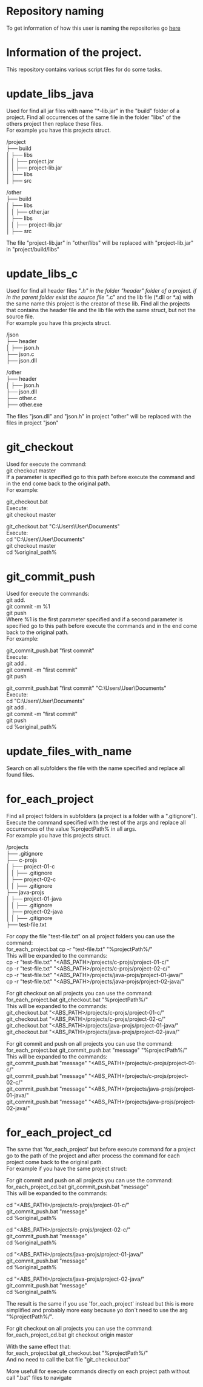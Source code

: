 # Repository naming
To get information of how this user is naming the repositories go [here](https://github.com/DysonParra#repository-naming)

# Information of the project.
This repository contains various script files for do some tasks.  

# update_libs_java
Used for find all jar files with name "*-lib.jar" in the "build" folder of a project.
Find all occurrences of the same file in the folder "libs" of the others project then replace these files.  
For example you have this projects struct.

/project  
├── build  
│   ├── libs  
│   │   ├── project.jar  
│   │   ├── project-lib.jar  
│   ├── libs  
│   ├── src  

/other  
├── build  
│   ├── libs  
│   │   ├── other.jar  
│   ├── libs  
│   │   ├── project-lib.jar  
│   ├── src  

The file "project-lib.jar" in "other/libs" will be replaced with "project-lib.jar" in "project/build/libs"


# update_libs_c
Used for find all header files "*.h" in the folder "header" folder of a project.
if in the parent folder exist the source file "*.c" and the lib file (*.dll or *.a) with the same name
this project is the creator of these lib.
Find all the projects that contains the header file and the lib file with the same struct, but not the source file.  
For example you have this projects struct.

/json  
├── header  
│   ├── json.h  
├── json.c  
├── json.dll  

/other  
├── header  
│   ├── json.h  
├── json.dll  
├── other.c  
├── other.exe  

The files "json.dll" and "json.h" in project "other" will be replaced with the files in project "json"


# git_checkout
Used for execute the command:  
git checkout master  
If a parameter is specified
go to this path before execute the command and in the end come back to the original path.  
For example:

git_checkout.bat  
Execute:  
git checkout master  

git_checkout.bat "C:\Users\User\Documents"  
Execute:  
cd "C:\Users\User\Documents"  
git checkout master  
cd %original_path%


# git_commit_push
Used for execute the commands:  
git add.  
git commit -m %1  
git push  
Where %1 is the first parameter specified and if a second parameter is specified
go to this path before execute the commands and in the end come back to the original path.  
For example:

git_commit_push.bat "first commit"  
Execute:  
git add .  
git commit -m "first commit"  
git push  

git_commit_push.bat "first commit" "C:\Users\User\Documents"  
Execute:  
cd "C:\Users\User\Documents"  
git add .  
git commit -m "first commit"  
git push  
cd %original_path%


# update_files_with_name
Search on all subfolders the file with the name specified and replace all found files.


# for_each_project
Find all project folders in subfolders (a project is a folder with a ".gitignore").
Execute the command specified with the rest of the args and replace all occurrences of the value %projectPath% in all args.  
For example you have this projects struct.

/projects  
├── .gitignore  
├── c-projs  
│   ├── project-01-c  
│   │   ├── .gitignore  
│   ├── project-02-c  
│   │   ├── .gitignore  
├── java-projs  
│   ├── project-01-java  
│   │   ├── .gitignore  
│   ├── project-02-java  
│   │   ├── .gitignore  
├── test-file.txt  

For copy the file "test-file.txt" on all project folders you can use the command:  
for_each_project.bat cp -r "test-file.txt" "%projectPath%/"  
This will be expanded to the commands:  
cp -r "test-file.txt" "<ABS_PATH>/projects/c-projs/project-01-c/"  
cp -r "test-file.txt" "<ABS_PATH>/projects/c-projs/project-02-c/"  
cp -r "test-file.txt" "<ABS_PATH>/projects/java-projs/project-01-java/"  
cp -r "test-file.txt" "<ABS_PATH>/projects/java-projs/project-02-java/"  

For git checkout on all projects you can use the command:  
for_each_project.bat git_checkout.bat "%projectPath%/"  
This will be expanded to the commands:  
git_checkout.bat "<ABS_PATH>/projects/c-projs/project-01-c/"  
git_checkout.bat "<ABS_PATH>/projects/c-projs/project-02-c/"  
git_checkout.bat "<ABS_PATH>/projects/java-projs/project-01-java/"  
git_checkout.bat "<ABS_PATH>/projects/java-projs/project-02-java/"  

For git commit and push on all projects you can use the command:  
for_each_project.bat git_commit_push.bat "message" "%projectPath%/"  
This will be expanded to the commands:  
git_commit_push.bat "message" "<ABS_PATH>/projects/c-projs/project-01-c/"  
git_commit_push.bat "message" "<ABS_PATH>/projects/c-projs/project-02-c/"  
git_commit_push.bat "message" "<ABS_PATH>/projects/java-projs/project-01-java/"  
git_commit_push.bat "message" "<ABS_PATH>/projects/java-projs/project-02-java/"  


# for_each_project_cd
The same that 'for_each_project' but before execute command for a project go to the path of the project
and after process the command for each project come back to the original path.  
For example if you have the same project struct:

For git commit and push on all projects you can use the command:  
for_each_project_cd.bat git_commit_push.bat "message"  
This will be expanded to the commands:  

cd "<ABS_PATH>/projects/c-projs/project-01-c/"  
git_commit_push.bat "message"  
cd %original_path%  

cd "<ABS_PATH>/projects/c-projs/project-02-c/"  
git_commit_push.bat "message"  
cd %original_path%  

cd "<ABS_PATH>/projects/java-projs/project-01-java/"  
git_commit_push.bat "message"  
cd %original_path%  

cd "<ABS_PATH>/projects/java-projs/project-02-java/"  
git_commit_push.bat "message"  
cd %original_path%  

The result is the same if you use 'for_each_project' instead but this is more simplified and probably more easy
because yo don´t
need to use the arg "%projectPath%/".

For git checkout on all projects you can use the command:  
for_each_project_cd.bat git checkout origin master  

With the same effect that:  
for_each_project.bat git_checkout.bat "%projectPath%/"  
And no need to call the bat file "git_checkout.bat"  

More usefull for execute commands directly on each project path without call ".bat" files to navigate  
